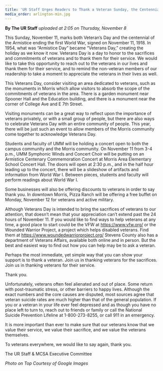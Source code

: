 ```yaml
---
title: 'UR Staff Urges Readers to Thank a Veteran Sunday, the Centennial Armistice'
media_order: arlington-min.jpg
---
```


**By The UR Staff** _uploaded at 2:05 on Thursday, November 8_

This Sunday, November 11, marks both Veteran’s Day and the centennial of the Armistice ending the first World War, signed on November 11, 1918. In 1954, what was “Armistice Day” became “Veterans Day,” creating the holiday as we know it now. Veterans Day is a day to honor to the sacrifices and commitments of veterans and to thank them for their service. We would like to take this opportunity to reach out to the veterans in our lives and thank them for their service, and to remind the non-veteran members of our readership to take a moment to appreciate the veterans in their lives as well.

This Veterans Day, consider visiting an area dedicated to veterans, such as the monuments in Morris which allow visitors to absorb the scope of the commitments of veterans in the area. There is a garden monument near Spooner Hall and the Education building, and there is a monument near the corner of College Ave and E 7th Street.

Visiting monuments can be a great way to reflect upon the importance of veterans privately, or with a small group of people, but there are also ways to celebrate Veterans Day with an entire community of people. This year, there will be just such an event to allow members of the Morris community come together to acknowledge Veterans Day.

Students and faculty of UMM will be holding a concert open to both the campus community and the Morris community. On November 11 from 3-4 p.m., UMM Symphonic Winds and Concert Choir will be putting on an Armistice Centenary Commemoration Concert at Morris Area Elementary School Concert Hall. The doors will open at 2:30 p.m., and in the half hour leading up to the concert, there will be a slideshow of artifacts and information from World War I. Between pieces, students and faculty will perform readings about World War I.

Some businesses will also be offering discounts to veterans in order to say thank you. In downtown Morris, Pizza Ranch will be offering a free buffet on Monday, November 12 for veterans and active military.

Although Veterans Day is intended to bring the sacrifices of veterans to our attention, that doesn’t mean that your appreciation can’t extend past the 24 hours of November 11.
If you would like to find ways to help veterans at any time, a good place to start could be the VFW at https://www.vfw.org/ or the Wounded Warrior Project, a project which helps disabled veterans. Find them at https://www.woundedwarriorproject.org/ Stevens County also has a department of Veterans Affairs, available both online and in person. But the best and easiest way to find out how you can help may be to ask a veteran. 

Perhaps the most immediate, yet simple way that you can show your support is to thank a veteran. Join us in thanking veterans for the sacrifices. Join us in thanking veterans for their service.

Thank you.

Unfortunately, veterans often feel alienated and out of place. Some return with post-traumatic stress, or other barriers to happy lives. Although the exact numbers and the core causes are disputed, most sources agree that veteran suicide rates are much higher than that of the general population. If you or a veteran in your life ever feel depressed and as though you have no place left to turn to, reach out to friends or family or call the National Suicide Prevention Lifeline at 1-800-273-8255, or call 911 in an emergency.

It is more important than ever to make sure that our veterans know that we value their service, we value their sacrifice, and we value the veterans themselves.

To veterans everywhere, we would like to say again, thank you.

The UR Staff & MCSA Executive Committee

_Photo on Top Courtesy of Google Images_